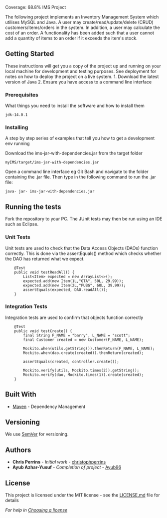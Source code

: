Coverage: 68.8%
IMS Project


The following project implements an Inventory Management System which utilises MySQL and Java. A user may create/read/update/delete (CRUD) customers/items/orders in the system. In addition, a user may
calculate the cost of an order. A functionality has been added such that a user cannot add a quantity of items to an order if it exceeds the item's stock.

## Getting Started


These instructions will get you a copy of the project up and running on your local machine for development and testing purposes. See deployment for notes on how to deploy the project on a live system.
	1. Download the latest version of Java
	2. Ensure you have access to a command line interface

### Prerequisites

What things you need to install the software and how to install them

```
jdk-14.0.1
```

### Installing

A step by step series of examples that tell you how to get a development env running

Download the ims-jar-with-dependencies.jar from the target folder

```
myIMS/target/ims-jar-with-dependencies.jar
```

Open a command line interface eg Git Bash and navigate to the folder containing the .jar file. Then type in the following command to run the .jar file:

```
java- jar- ims-jar-with-dependencies.jar
```

## Running the tests

Fork the repository to your PC. The JUnit tests may then be run using an IDE such as Eclipse.

### Unit Tests 

Unit tests are used to check that the Data Access Objects (DAOs) function correctly. This is done via the assertEquals() method which checks
whether the DAO has returned what we expect.

```
	@Test
	public void testReadAll() {
		List<Item> expected = new ArrayList<>();
		expected.add(new Item(1L,"GTA", 50L, 29.99));
		expected.add(new Item(2L,"PUBG", 60L, 39.99));
		assertEquals(expected, DAO.readAll());
	}
```

### Integration Tests 
Integration tests are used to confirm that objects function correctly

```
	@Test
	public void testCreate() {
		final String F_NAME = "barry", L_NAME = "scott";
		final Customer created = new Customer(F_NAME, L_NAME);

		Mockito.when(utils.getString()).thenReturn(F_NAME, L_NAME);
		Mockito.when(dao.create(created)).thenReturn(created);

		assertEquals(created, controller.create());

		Mockito.verify(utils, Mockito.times(2)).getString();
		Mockito.verify(dao, Mockito.times(1)).create(created);
	}
```

## Built With

* [Maven](https://maven.apache.org/) - Dependency Management

## Versioning

We use [SemVer](http://semver.org/) for versioning.

## Authors

* **Chris Perrins** - *Initial work* - [christophperrins](https://github.com/christophperrins)
* **Ayub Azhar-Yusuf** - *Completion of project* - [Ayub96](https://github.com/ayub96)

## License

This project is licensed under the MIT license - see the [LICENSE.md](LICENSE.md) file for details 

*For help in [Choosing a license](https://choosealicense.com/)*